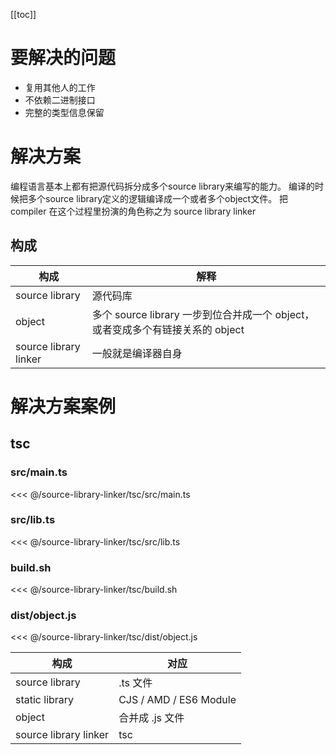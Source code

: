 [[toc]]

# 要解决的问题

* 复用其他人的工作
* 不依赖二进制接口
* 完整的类型信息保留

# 解决方案

编程语言基本上都有把源代码拆分成多个source library来编写的能力。
编译的时候把多个source library定义的逻辑编译成一个或者多个object文件。
把 compiler 在这个过程里扮演的角色称之为 source library linker

## 构成

| 构成 | 解释 |
| --- | --- |
| source library | 源代码库 |
| object | 多个 source library 一步到位合并成一个 object，或者变成多个有链接关系的 object |
| source library linker | 一般就是编译器自身 |

# 解决方案案例

## tsc

### src/main.ts
<<< @/source-library-linker/tsc/src/main.ts

### src/lib.ts
<<< @/source-library-linker/tsc/src/lib.ts

### build.sh
<<< @/source-library-linker/tsc/build.sh

### dist/object.js
<<< @/source-library-linker/tsc/dist/object.js

| 构成 | 对应 |
| --- | --- |
| source library | .ts 文件 |
| static library | CJS / AMD / ES6 Module |
| object | 合并成 .js 文件 |
| source library linker | tsc |


